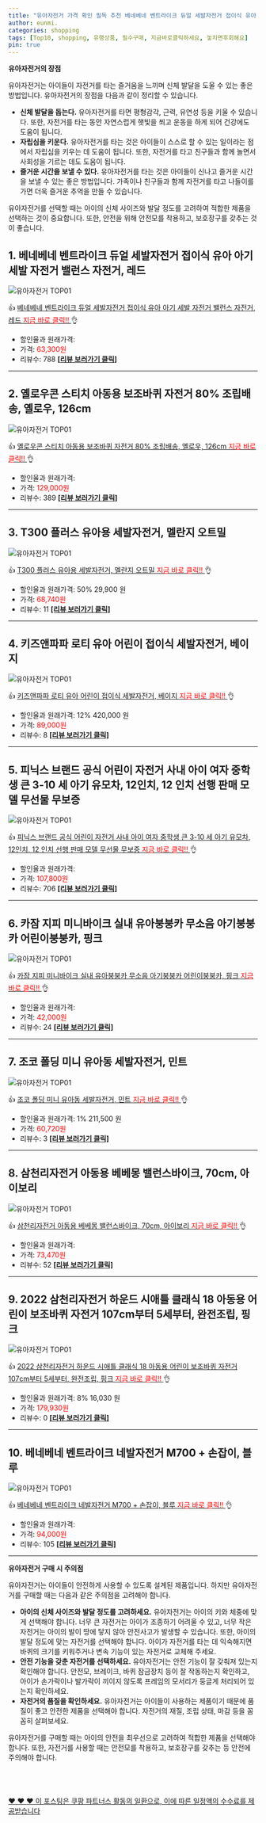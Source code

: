 ```yaml
---
title: "유아자전거 가격 확인 필독 추천 베네베네 벤트라이크 듀얼 세발자전거 접이식 유아 아기 세발 자전거 밸런스 자전거, 레드 비교 장점 구매가이드"
author: eunmi.
categories: shopping
tags: [Top10, shopping, 유행상품, 필수구매, 지금바로클릭하세요, 놓치면후회해요]
pin: true
---
```

**유아자전거의 장점**

유아자전거는 아이들이 자전거를 타는 즐거움을 느끼며 신체 발달을 도울 수 있는 좋은 방법입니다. 유아자전거의 장점을 다음과 같이 정리할 수 있습니다.

* **신체 발달을 돕는다.** 유아자전거를 타면 평형감각, 근력, 유연성 등을 키울 수 있습니다. 또한, 자전거를 타는 동안 자연스럽게 햇빛을 쬐고 운동을 하게 되어 건강에도 도움이 됩니다.
* **자립심을 키운다.** 유아자전거를 타는 것은 아이들이 스스로 할 수 있는 일이라는 점에서 자립심을 키우는 데 도움이 됩니다. 또한, 자전거를 타고 친구들과 함께 놀면서 사회성을 기르는 데도 도움이 됩니다.
* **즐거운 시간을 보낼 수 있다.** 유아자전거를 타는 것은 아이들이 신나고 즐거운 시간을 보낼 수 있는 좋은 방법입니다. 가족이나 친구들과 함께 자전거를 타고 나들이를 가면 더욱 즐거운 추억을 만들 수 있습니다.

유아자전거를 선택할 때는 아이의 신체 사이즈와 발달 정도를 고려하여 적합한 제품을 선택하는 것이 중요합니다. 또한, 안전을 위해 안전모를 착용하고, 보호장구를 갖추는 것이 좋습니다.

   

## 1. 베네베네 벤트라이크 듀얼 세발자전거 접이식 유아 아기 세발 자전거 밸런스 자전거, 레드

![유아자전거 TOP01](https://thumbnail6.coupangcdn.com/thumbnails/remote/230x230ex/image/vendor_inventory/35a1/d600d54e37a7c36786199f99dbcc4498c64438618286a8edfb71086873ba.jpg)


👍 [베네베네 벤트라이크 듀얼 세발자전거 접이식 유아 아기 세발 자전거 밸런스 자전거, 레드 <font color=red> 지금 바로 클릭!! </font> ](https://link.coupang.com/re/AFFSDP?lptag=AF3617701&subid=GithubCoopas&pageKey=7382845307&traceid=V0-153&itemId=19070699755&vendorItemId=86014226932) 👌 


- 할인율과 원래가격: 
- 가격: <span style='color:red'>63,300원</span>
- 리뷰수: 788  [**[리뷰 보러가기 클릭]**](https://link.coupang.com/re/AFFSDP?lptag=AF3617701&subid=GithubCoopas&pageKey=7382845307&traceid=V0-153&itemId=19070699755&vendorItemId=86014226932)

---


   

## 2. 옐로우콘 스티치 아동용 보조바퀴 자전거 80% 조립배송, 옐로우, 126cm

![유아자전거 TOP01](https://thumbnail8.coupangcdn.com/thumbnails/remote/230x230ex/image/retail/images/2023/05/23/10/2/80683ec9-b965-46dc-999c-6c38c21c15e3.jpg)


👍 [옐로우콘 스티치 아동용 보조바퀴 자전거 80% 조립배송, 옐로우, 126cm <font color=red> 지금 바로 클릭!! </font> ](https://link.coupang.com/re/AFFSDP?lptag=AF3617701&subid=GithubCoopas&pageKey=7352572552&traceid=V0-153&itemId=18924121638&vendorItemId=86051145457) 👌 


- 할인율과 원래가격: 
- 가격: <span style='color:red'>129,000원</span>
- 리뷰수: 389  [**[리뷰 보러가기 클릭]**](https://link.coupang.com/re/AFFSDP?lptag=AF3617701&subid=GithubCoopas&pageKey=7352572552&traceid=V0-153&itemId=18924121638&vendorItemId=86051145457)

---


   

## 3. T300 플러스 유아용 세발자전거, 멜란지 오트밀

![유아자전거 TOP01](https://thumbnail9.coupangcdn.com/thumbnails/remote/230x230ex/image/retail/images/2020/05/25/19/8/6e497e6a-21e6-40b5-a9f3-2792bf79d92f.jpg)


👍 [T300 플러스 유아용 세발자전거, 멜란지 오트밀 <font color=red> 지금 바로 클릭!! </font> ](https://link.coupang.com/re/AFFSDP?lptag=AF3617701&subid=GithubCoopas&pageKey=1633287627&traceid=V0-153&itemId=2785912718&vendorItemId=70775645820) 👌 


- 할인율과 원래가격: 50%  29,900   원
- 가격: <span style='color:red'>68,740원</span>
- 리뷰수: 11  [**[리뷰 보러가기 클릭]**](https://link.coupang.com/re/AFFSDP?lptag=AF3617701&subid=GithubCoopas&pageKey=1633287627&traceid=V0-153&itemId=2785912718&vendorItemId=70775645820)

---


   

## 4. 키즈앤파파 로티 유아 어린이 접이식 세발자전거, 베이지

![유아자전거 TOP01](https://thumbnail8.coupangcdn.com/thumbnails/remote/230x230ex/image/vendor_inventory/efcd/9e5d28ddd5544b82a8d7061836c77cbec3521960317555cb09446fd2f631.jpg)


👍 [키즈앤파파 로티 유아 어린이 접이식 세발자전거, 베이지 <font color=red> 지금 바로 클릭!! </font> ](https://link.coupang.com/re/AFFSDP?lptag=AF3617701&subid=GithubCoopas&pageKey=7319878115&traceid=V0-153&itemId=18771827406&vendorItemId=85903569923) 👌 


- 할인율과 원래가격: 12%  420,000   원
- 가격: <span style='color:red'>89,000원</span>
- 리뷰수: 8  [**[리뷰 보러가기 클릭]**](https://link.coupang.com/re/AFFSDP?lptag=AF3617701&subid=GithubCoopas&pageKey=7319878115&traceid=V0-153&itemId=18771827406&vendorItemId=85903569923)

---


   

## 5. 피닉스 브랜드 공식 어린이 자전거 사내 아이 여자 중학생 큰 3-10 세 아기 유모차, 12인치, 12 인치 선행 판매 모델 무선물 무보증

![유아자전거 TOP01](https://thumbnail10.coupangcdn.com/thumbnails/remote/230x230ex/image/vendor_inventory/174b/55200776cf83ca35de35f684ee98d75912fdd0004c29efccb5957380c292.png)


👍 [피닉스 브랜드 공식 어린이 자전거 사내 아이 여자 중학생 큰 3-10 세 아기 유모차, 12인치, 12 인치 선행 판매 모델 무선물 무보증 <font color=red> 지금 바로 클릭!! </font> ](https://link.coupang.com/re/AFFSDP?lptag=AF3617701&subid=GithubCoopas&pageKey=7220342540&traceid=V0-153&itemId=18295422611&vendorItemId=85441002988) 👌 


- 할인율과 원래가격: 
- 가격: <span style='color:red'>107,800원</span>
- 리뷰수: 706  [**[리뷰 보러가기 클릭]**](https://link.coupang.com/re/AFFSDP?lptag=AF3617701&subid=GithubCoopas&pageKey=7220342540&traceid=V0-153&itemId=18295422611&vendorItemId=85441002988)

---


   

## 6. 카잠 지피 미니바이크 실내 유아붕붕카 무소음 아기붕붕카 어린이붕붕카, 핑크

![유아자전거 TOP01](https://thumbnail9.coupangcdn.com/thumbnails/remote/230x230ex/image/vendor_inventory/26cc/b40564577e1954f701cff222207aa8191aeb3773fb7ca9f9fe3f8d3c0484.jpg)


👍 [카잠 지피 미니바이크 실내 유아붕붕카 무소음 아기붕붕카 어린이붕붕카, 핑크 <font color=red> 지금 바로 클릭!! </font> ](https://link.coupang.com/re/AFFSDP?lptag=AF3617701&subid=GithubCoopas&pageKey=1300377047&traceid=V0-153&itemId=2313940470&vendorItemId=70310691775) 👌 


- 할인율과 원래가격: 
- 가격: <span style='color:red'>42,000원</span>
- 리뷰수: 24  [**[리뷰 보러가기 클릭]**](https://link.coupang.com/re/AFFSDP?lptag=AF3617701&subid=GithubCoopas&pageKey=1300377047&traceid=V0-153&itemId=2313940470&vendorItemId=70310691775)

---


   

## 7. 조코 폴딩 미니 유아동 세발자전거, 민트

![유아자전거 TOP01](https://thumbnail8.coupangcdn.com/thumbnails/remote/230x230ex/image/rs_quotation_api/zdyfcis2/d04a70cc82e54c12b0f97fb509f61298.jpg)


👍 [조코 폴딩 미니 유아동 세발자전거, 민트 <font color=red> 지금 바로 클릭!! </font> ](https://link.coupang.com/re/AFFSDP?lptag=AF3617701&subid=GithubCoopas&pageKey=6482731138&traceid=V0-153&itemId=13745578994&vendorItemId=80996382207) 👌 


- 할인율과 원래가격: 1%  211,500   원
- 가격: <span style='color:red'>60,720원</span>
- 리뷰수: 3  [**[리뷰 보러가기 클릭]**](https://link.coupang.com/re/AFFSDP?lptag=AF3617701&subid=GithubCoopas&pageKey=6482731138&traceid=V0-153&itemId=13745578994&vendorItemId=80996382207)

---


   

## 8. 삼천리자전거 아동용 베베몽 밸런스바이크, 70cm, 아이보리

![유아자전거 TOP01](https://thumbnail9.coupangcdn.com/thumbnails/remote/230x230ex/image/retail/images/2023/02/01/14/3/c1257143-0486-4cdf-a1c0-a5150cea098f.jpg)


👍 [삼천리자전거 아동용 베베몽 밸런스바이크, 70cm, 아이보리 <font color=red> 지금 바로 클릭!! </font> ](https://link.coupang.com/re/AFFSDP?lptag=AF3617701&subid=GithubCoopas&pageKey=7093490715&traceid=V0-153&itemId=17743521055&vendorItemId=84908117959) 👌 


- 할인율과 원래가격: 
- 가격: <span style='color:red'>73,470원</span>
- 리뷰수: 52  [**[리뷰 보러가기 클릭]**](https://link.coupang.com/re/AFFSDP?lptag=AF3617701&subid=GithubCoopas&pageKey=7093490715&traceid=V0-153&itemId=17743521055&vendorItemId=84908117959)

---


   

## 9. 2022 삼천리자전거 하운드 시애틀 클래식 18 아동용 어린이 보조바퀴 자전거 107cm부터 5세부터, 완전조립, 핑크

![유아자전거 TOP01](https://thumbnail10.coupangcdn.com/thumbnails/remote/230x230ex/image/vendor_inventory/b6b0/f7d8313aebe09207eaf225ad9d8607caa1a0d87ecdc1d66bdd95e838152d.jpg)


👍 [2022 삼천리자전거 하운드 시애틀 클래식 18 아동용 어린이 보조바퀴 자전거 107cm부터 5세부터, 완전조립, 핑크 <font color=red> 지금 바로 클릭!! </font> ](https://link.coupang.com/re/AFFSDP?lptag=AF3617701&subid=GithubCoopas&pageKey=6441868351&traceid=V0-153&itemId=13947750831&vendorItemId=81196981514) 👌 


- 할인율과 원래가격: 8%  16,030   원
- 가격: <span style='color:red'>179,930원</span>
- 리뷰수: 0  [**[리뷰 보러가기 클릭]**](https://link.coupang.com/re/AFFSDP?lptag=AF3617701&subid=GithubCoopas&pageKey=6441868351&traceid=V0-153&itemId=13947750831&vendorItemId=81196981514)

---


   

## 10. 베네베네 벤트라이크 네발자전거 M700 + 손잡이, 블루

![유아자전거 TOP01](https://thumbnail9.coupangcdn.com/thumbnails/remote/230x230ex/image/vendor_inventory/e662/10f1d591ec1ac765d52d0c0ab4876953657eaf24bf2713c4b5a307c0651f.jpg)


👍 [베네베네 벤트라이크 네발자전거 M700 + 손잡이, 블루 <font color=red> 지금 바로 클릭!! </font> ](https://link.coupang.com/re/AFFSDP?lptag=AF3617701&subid=GithubCoopas&pageKey=2160787078&traceid=V0-153&itemId=3670620857&vendorItemId=86281753844) 👌 


- 할인율과 원래가격: 
- 가격: <span style='color:red'>94,000원</span>
- 리뷰수: 105  [**[리뷰 보러가기 클릭]**](https://link.coupang.com/re/AFFSDP?lptag=AF3617701&subid=GithubCoopas&pageKey=2160787078&traceid=V0-153&itemId=3670620857&vendorItemId=86281753844)

---
**유아자전거 구매 시 주의점**

유아자전거는 아이들이 안전하게 사용할 수 있도록 설계된 제품입니다. 하지만 유아자전거를 구매할 때는 다음과 같은 주의점을 고려해야 합니다.

* **아이의 신체 사이즈와 발달 정도를 고려하세요.** 유아자전거는 아이의 키와 체중에 맞게 선택해야 합니다. 너무 큰 자전거는 아이가 조종하기 어려울 수 있고, 너무 작은 자전거는 아이의 발이 땅에 닿지 않아 안전사고가 발생할 수 있습니다. 또한, 아이의 발달 정도에 맞는 자전거를 선택해야 합니다. 아이가 자전거를 타는 데 익숙해지면 바퀴의 크기를 키워주거나 변속 기능이 있는 자전거로 교체해 주세요.
* **안전 기능을 갖춘 자전거를 선택하세요.** 유아자전거는 안전 기능이 잘 갖춰져 있는지 확인해야 합니다. 안전모, 브레이크, 바퀴 잠금장치 등이 잘 작동하는지 확인하고, 아이가 손가락이나 발가락이 끼이지 않도록 프레임의 모서리가 둥글게 처리되어 있는지 확인하세요.
* **자전거의 품질을 확인하세요.** 유아자전거는 아이들이 사용하는 제품이기 때문에 품질이 좋고 안전한 제품을 선택해야 합니다. 자전거의 재질, 조립 상태, 마감 등을 꼼꼼히 살펴보세요.

유아자전거를 구매할 때는 아이의 안전을 최우선으로 고려하여 적합한 제품을 선택해야 합니다. 또한, 자전거를 사용할 때는 안전모를 착용하고, 보호장구를 갖추는 등 안전에 주의해야 합니다.<br><br><br><br><br> [ ❤ ❤ ❤ 이 포스팅은 쿠팡 파트너스 활동의 일환으로, 이에 따른 일정액의 수수료를 제공받습니다](https://link.coupang.com/a/bcEFyh)